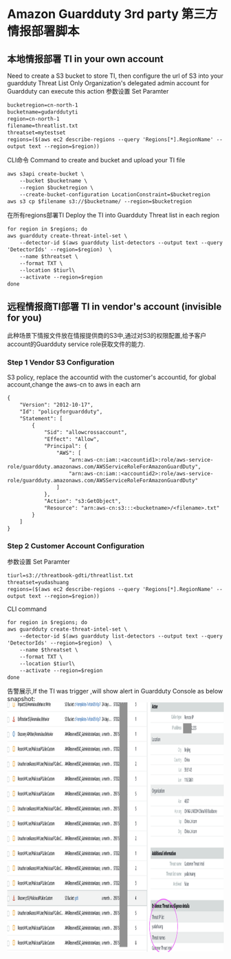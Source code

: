 # Amazon Guardduty 3rd party 第三方情报部署脚本
## 本地情报部署 TI in your own account
Need to create a S3 bucket to store TI, then configure the url of S3 into your guardduty Threat List
Only Organization's delegated admin account for Guardduty can execute this action
参数设置 Set Paramter
```
bucketregion=cn-north-1
bucketname=gudarddutyti
region=cn-north-1
filename=threatlist.txt
threatset=mytestset
regions=($(aws ec2 describe-regions --query 'Regions[*].RegionName' --output text --region=$region))
```
CLI命令 Command to create and bucket and upload your TI file
```
aws s3api create-bucket \
    --bucket $bucketname \
    --region $bucketregion \
    --create-bucket-configuration LocationConstraint=$bucketregion
aws s3 cp $filename s3://$bucketname/ --region=$bucketregion
```
在所有regions部署TI Deploy the TI into Guardduty Threat list in each region

```
for region in $regions; do
aws guardduty create-threat-intel-set \
    --detector-id $(aws guardduty list-detectors --output text --query 'DetectorIds' --region=$region)  \
    --name $threatset \
    --format TXT \
    --location $tiurl\
    --activate --region=$region
done
```
## 远程情报商TI部署 TI in vendor's account (invisible for you)
此种场景下情报文件放在情报提供商的S3中,通过对S3的权限配置,给予客户account的Guardduty service role获取文件的能力.
### Step 1 Vendor S3 Configuration
S3 policy, replace the accountid with the customer's accountid, for global account,change the aws-cn to aws in each arn
```
{
    "Version": "2012-10-17",
    "Id": "policyforguardduty",
    "Statement": [
        {
            "Sid": "allowcrossaccount",
            "Effect": "Allow",
            "Principal": {
                "AWS": [
                    "arn:aws-cn:iam::<accountid1>:role/aws-service-role/guardduty.amazonaws.com/AWSServiceRoleForAmazonGuardDuty",
                    "arn:aws-cn:iam::<accountid2>:role/aws-service-role/guardduty.amazonaws.com/AWSServiceRoleForAmazonGuardDuty"
                ]
            },
            "Action": "s3:GetObject",
            "Resource": "arn:aws-cn:s3:::<bucketname>/<filename>.txt"
        }
    ]
}
```
### Step 2 Customer Account Configuration
参数设置 Set Paramter
```
tiurl=s3://threatbook-gdti/threatlist.txt
threatset=yudashuang
regions=($(aws ec2 describe-regions --query 'Regions[*].RegionName' --output text --region=$region))

```
CLI command
```
for region in $regions; do
aws guardduty create-threat-intel-set \
    --detector-id $(aws guardduty list-detectors --output text --query 'DetectorIds' --region=$region)  \
    --name $threatset \
    --format TXT \
    --location $tiurl\
    --activate --region=$region
done
```

告警展示,If the TI was trigger ,will show alert in Guardduty Console as below snapshot:
<img src="tifinding.png" height="580px" width="600px" />
